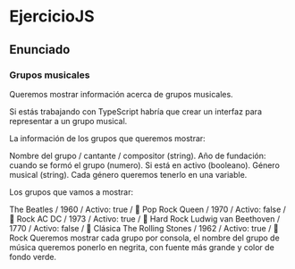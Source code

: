 # EjercicioJS

## Enunciado
### Grupos musicales

Queremos mostrar información acerca de grupos musicales.

Si estás trabajando con TypeScript habría que crear un interfaz para representar a un grupo musical.

La información de los grupos que queremos mostrar:

Nombre del grupo / cantante / compositor (string).
Año de fundación: cuando se formó el grupo (numero).
Si está en activo (booleano).
Género musical (string).
Cada género queremos tenerlo en una variable.

Los grupos que vamos a mostrar:

The Beatles / 1960 / Activo: true / 🎵 Pop Rock
Queen / 1970 / Activo: false / 🎸 Rock
AC DC / 1973 / Activo: true / 🤘 Hard Rock
Ludwig van Beethoven / 1770 / Activo: false / 🎼 Clásica
The Rolling Stones / 1962 / Activo: true / 🎸 Rock
Queremos mostrar cada grupo por consola, el nombre del grupo de música queremos ponerlo en negrita, con fuente más grande y color de fondo verde.

